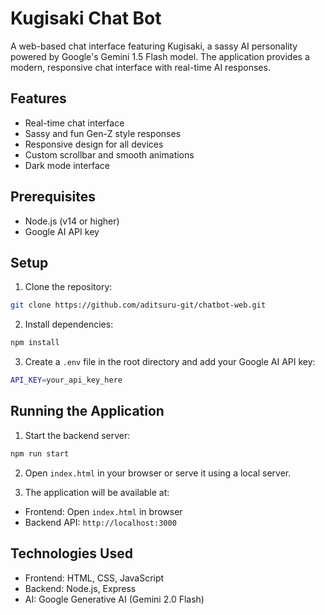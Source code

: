 # Kugisaki Chat Bot

A web-based chat interface featuring Kugisaki, a sassy AI personality powered by Google's Gemini 1.5 Flash model. The application provides a modern, responsive chat interface with real-time AI responses.

## Features

- Real-time chat interface
- Sassy and fun Gen-Z style responses
- Responsive design for all devices
- Custom scrollbar and smooth animations
- Dark mode interface

## Prerequisites

- Node.js (v14 or higher)
- Google AI API key

## Setup

1. Clone the repository:

```bash
git clone https://github.com/aditsuru-git/chatbot-web.git
```

2. Install dependencies:

```bash
npm install
```

3. Create a `.env` file in the root directory and add your Google AI API key:

```bash
API_KEY=your_api_key_here
```

## Running the Application

1. Start the backend server:

```bash
npm run start
```

2. Open `index.html` in your browser or serve it using a local server.

3. The application will be available at:

- Frontend: Open `index.html` in browser
- Backend API: `http://localhost:3000`

## Technologies Used

- Frontend: HTML, CSS, JavaScript
- Backend: Node.js, Express
- AI: Google Generative AI (Gemini 2.0 Flash)
